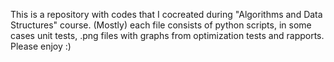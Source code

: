 This is a repository with codes that I cocreated during "Algorithms and Data Structures" course. 
(Mostly) each file consists of python scripts, in some cases unit tests, .png files with graphs from optimization tests and rapports. 
Please enjoy :)

